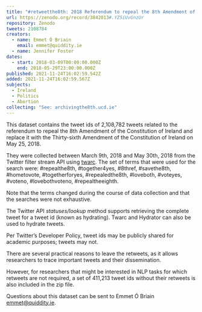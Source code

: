 ```yaml
---
title: "#retweetthe8th: 2018 Referendum to repeal the 8th Amendment of the Constitution of Ireland"
url: https://zenodo.org/record/3842013#.YZ5iUvGnzUr
repository: Zenodo
tweets: 2108784
creators:
  - name: Emmet Ó Briain
    email: emmet@quiddity.ie
  - name: Jennifer Foster
dates:
  - start: 2018-03-09T00:00:00.000Z
    end: 2018-05-29T23:00:00.000Z
published: 2021-11-24T16:02:59.542Z
added: 2021-11-24T16:02:59.567Z
subjects:
  - Ireland
  - Politics
  - Abortion
collecting: "See: archivingthe8th.ucd.ie"
---
```


This dataset contains the tweet ids of 2,108,782 tweets related to the referendum to repeal the 8th Amendment of the Constitution of Ireland and replace it with the Thirty-sixth Amendment of the Constitution of Ireland on May 25, 2018. 

They were collected between March 9th, 2018 and May 30th, 2018 from the Twitter filter stream API using [twarc](https://github.com/docnow/twarc). The set of terms that were used for the search were: #repealthe8th, #together4yes, #8thref, #savethe8th, #hometovote, #togetherforyes, #repealedthe8th, #loveboth, #voteyes, #voteno, #lovebothvoteno, #repealtheeighth.

Note that the terms changed during the course of data collection and that the searches were not exhaustive.

The Twitter API *statuses/lookup* method supports retrieving the complete tweet
for a tweet id (known as hydrating). Twarc and Hydrator can also be used to
hydrate tweets.

Per Twitter’s Developer Policy, tweet ids may be publicly shared for academic purposes; tweets may not.

There are several practical reasons to leave the retweets, as it allows researchers to trace important tweets and their dissemination. 

However, for researchers that might be interested in NLP tasks for which retweets are not required, a set of 411,213 tweet ids without their retweets is also included in the zip file.

Questions about this dataset can be sent to Emmet Ó Briain
[emmet@quiddity.ie](mailto:emmet@quiddity.ie).
